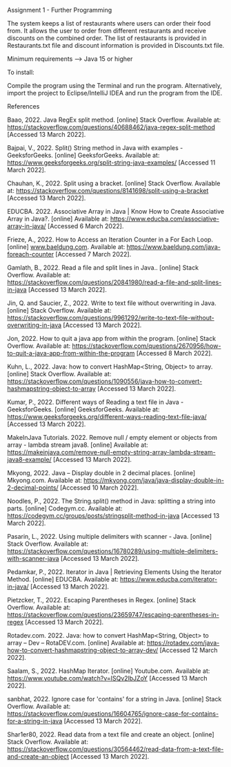 Assignment 1 - Further Programming 

The system keeps a list of restaurants where users can order their food from. It allows the user to order from different restaurants and receive discounts on the combined order. The list of restaurants is provided in Restaurants.txt file and discount information is provided in Discounts.txt file.

Minimum requirements --> Java 15 or higher

To install: 

Compile the program using the Terminal and run the program. Alternatively, import the project to Eclipse/IntelliJ IDEA and run the program from the IDE.

References

Baao, 2022. Java RegEx split method. [online] Stack Overflow. Available at: <https://stackoverflow.com/questions/40688462/java-regex-split-method> [Accessed 13 March 2022].

Bajpai, V., 2022. Split() String method in Java with examples - GeeksforGeeks. [online] GeeksforGeeks. Available at: <https://www.geeksforgeeks.org/split-string-java-examples/> [Accessed 11 March 2022].

Chauhan, K., 2022. Split using a bracket. [online] Stack Overflow. Available at: <https://stackoverflow.com/questions/8141698/split-using-a-bracket> [Accessed 13 March 2022].

EDUCBA. 2022. Associative Array in Java | Know How to Create Associative Array in Java?. [online] Available at: <https://www.educba.com/associative-array-in-java/> [Accessed 6 March 2022].

Frieze, A., 2022. How to Access an Iteration Counter in a For Each Loop. [online] www.baeldung.com. Available at: <https://www.baeldung.com/java-foreach-counter> [Accessed 7 March 2022].

Gamlath, B., 2022. Read a file and split lines in Java.. [online] Stack Overflow. Available at: <https://stackoverflow.com/questions/20841980/read-a-file-and-split-lines-in-java> [Accessed 13 March 2022].

Jin, Q. and Saucier, Z., 2022. Write to text file without overwriting in Java. [online] Stack Overflow. Available at: <https://stackoverflow.com/questions/9961292/write-to-text-file-without-overwriting-in-java> [Accessed 13 March 2022].

Jon, 2022. How to quit a java app from within the program. [online] Stack Overflow. Available at: <https://stackoverflow.com/questions/2670956/how-to-quit-a-java-app-from-within-the-program> [Accessed 8 March 2022].

Kuhn, L., 2022. Java: how to convert HashMap<String, Object> to array. [online] Stack Overflow. Available at: <https://stackoverflow.com/questions/1090556/java-how-to-convert-hashmapstring-object-to-array> [Accessed 13 March 2022].

Kumar, P., 2022. Different ways of Reading a text file in Java - GeeksforGeeks. [online] GeeksforGeeks. Available at: <https://www.geeksforgeeks.org/different-ways-reading-text-file-java/> [Accessed 13 March 2022].

MakeInJava Tutorials. 2022. Remove null / empty element or objects from array - lambda stream java8. [online] Available at: <https://makeinjava.com/remove-null-empty-string-array-lambda-stream-java8-example/> [Accessed 13 March 2022].

Mkyong, 2022. Java – Display double in 2 decimal places. [online] Mkyong.com. Available at: <https://mkyong.com/java/java-display-double-in-2-decimal-points/> [Accessed 10 March 2022].

Noodles, P., 2022. The String.split() method in Java: splitting a string into parts. [online] Codegym.cc. Available at: <https://codegym.cc/groups/posts/stringsplit-method-in-java> [Accessed 13 March 2022].

Pasarin, L., 2022. Using multiple delimiters with scanner - Java. [online] Stack Overflow. Available at: <https://stackoverflow.com/questions/16780289/using-multiple-delimiters-with-scanner-java> [Accessed 13 March 2022].

Pedamkar, P., 2022. Iterator in Java | Retrieving Elements Using the Iterator Method. [online] EDUCBA. Available at: <https://www.educba.com/iterator-in-java/> [Accessed 13 March 2022].

Pietzcker, T., 2022. Escaping Parentheses in Regex. [online] Stack Overflow. Available at: <https://stackoverflow.com/questions/23659747/escaping-parentheses-in-regex> [Accessed 13 March 2022].

Rotadev.com. 2022. Java: how to convert HashMap<String, Object> to array – Dev – RotaDEV.com. [online] Available at: <https://rotadev.com/java-how-to-convert-hashmapstring-object-to-array-dev/> [Accessed 12 March 2022].

Saalam, S., 2022. HashMap Iterator. [online] Youtube.com. Available at: <https://www.youtube.com/watch?v=ISQv2lbJZoY> [Accessed 13 March 2022].

sanbhat, 2022. Ignore case for 'contains' for a string in Java. [online] Stack Overflow. Available at: <https://stackoverflow.com/questions/16604765/ignore-case-for-contains-for-a-string-in-java> [Accessed 13 March 2022].

Shar1er80, 2022. Read data from a text file and create an object. [online] Stack Overflow. Available at: <https://stackoverflow.com/questions/30564462/read-data-from-a-text-file-and-create-an-object> [Accessed 13 March 2022].







